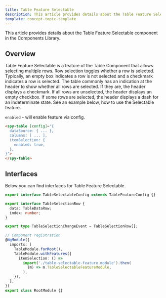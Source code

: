 ```yaml
---
title: Table Feature Selectable
description: This article provides details about the Table Feature Selectable component in the Components Library.
template: concept-topic-template
---
```


This article provides details about the Table Feature Selectable component in the Components Library.

## Overview

Table Feature Selectable is a feature of the Table Component that allows selecting multiple rows.
Row selection toggles whether a row is selected. 
Typically, an empty box indicates a row is not selected and a checkmark indicates a row is selected. 
The table commonly has an indication at the header to show whether all rows are selected. 
If they are, the header displays a checkmark. If all rows are unselected, the header displays an empty checkbox. 
If some rows are selected, the header displays a dash for an indeterminate state.
See an example below, how to use the Selectable feature.

`enabled` - will enable feature via config.

```html
<spy-table [config]="{
  dataSource: { ... },
  columns: [ ... ],
  itemSelection: {
    enabled: true,
  },                                                                                           
}">
</spy-table>
```

## Interfaces

Below you can find interfaces for Table Feature Selectable.

```ts
export interface TableSelectableConfig extends TableFeatureConfig {}

export interface TableSelectionRow {
  data: TableDataRow;
  index: number;
}

export type TableSelectionChangeEvent = TableSelectionRow[];

// Component registration
@NgModule({
  imports: [
    TableModule.forRoot(),
    TableModule.withFeatures({
      itemSelection: () =>
        import('./table-selectable-feature.module').then(
          (m) => m.TableSelectableFeatureModule,
        ),    
    }),
  ],
})
export class RootModule {}
```
